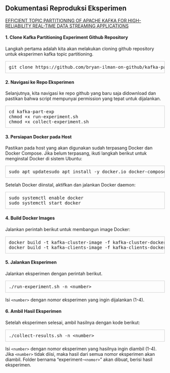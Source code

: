 ## Dokumentasi Reproduksi Eksperimen

[EFFICIENT TOPIC PARTITIONING OF APACHE KAFKA FOR HIGH-RELIABILITY REAL-TIME DATA STREAMING APPLICATIONS](https://www.sciencedirect.com/science/article/pii/S0167739X23004892)

#### 1. Clone Kafka Partitioning Experiment Github Repository

Langkah pertama adalah kita akan melakukan cloning github repository untuk eksperimen kafka topic partitioning.

<pre style="border: 1px solid #ccc; padding: 10px; margin: 0;">
git clone https://github.com/bryan-ilman-on-github/kafka-part-exp.git
</pre>

#### 2. Navigasi ke Repo Eksperimen

Selanjutnya, kita navigasi ke repo github yang baru saja didownload dan pastikan bahwa script mempunyai permission yang tepat untuk dijalankan.

<pre style="border: 1px solid #ccc; padding: 10px; margin: 0;">
cd kafka-part-exp
chmod +x run-experiment.sh
chmod +x collect-experiment.sh
</pre>

#### 3. Persiapan Docker pada Host

Pastikan pada host yang akan digunakan sudah terpasang Docker dan Docker Compose. Jika belum terpasang, ikuti langkah berikut untuk menginstal Docker di sistem Ubuntu:

<pre style="border: 1px solid #ccc; padding: 10px; margin: 0 0 10px 0;">
sudo apt updatesudo apt install -y docker.io docker-compose
</pre>

Setelah Docker diinstal, aktifkan dan jalankan Docker daemon:

<pre style="border: 1px solid #ccc; padding: 10px; margin: 0;">
sudo systemctl enable docker
sudo systemctl start docker
</pre>

#### 4. Build Docker Images

Jalankan perintah berikut untuk membangun image Docker:

<pre style="border: 1px solid #ccc; padding: 10px; margin: 0;">
docker build -t kafka-cluster-image -f kafka-cluster-dockerfile .
docker build -t kafka-clients-image -f kafka-clients-dockerfile .
</pre>

#### 5. Jalankan Eksperimen

Jalankan eksperimen dengan perintah berikut.

<pre style="border: 1px solid #ccc; padding: 10px; margin: 0 0 10px 0;">
./run-experiment.sh -n &lt;number&gt;
</pre>

Isi `<number>` dengan nomor eksperimen yang ingin dijalankan (1-4).

#### 6. Ambil Hasil Eksperimen

Setelah eksperimen selesai, ambil hasilnya dengan kode berikut:

<pre style="border: 1px solid #ccc; padding: 10px; margin: 0 0 10px 0;">
./collect-results.sh -n &lt;number&gt;
</pre>

Isi `<number>` dengan nomor eksperimen yang hasilnya ingin diambil (1-4). Jika `<number>` tidak diisi, maka hasil dari semua nomor eksperimen akan diambil. Folder bernama “experiment-`<nomor>`” akan dibuat, berisi hasil eksperimen.
